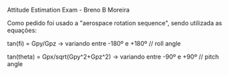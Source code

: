 Attitude Estimation Exam - Breno B Moreira

Como pedido foi usado a "aerospace rotation sequence", sendo utilizada as equações:

tan(fi) = Gpy/Gpz -> variando entre -180º e +180º // roll angle

tan(theta) = Gpx/sqrt(Gpy^2+Gpz^2) -> variando entre -90º e +90º // pitch angle

